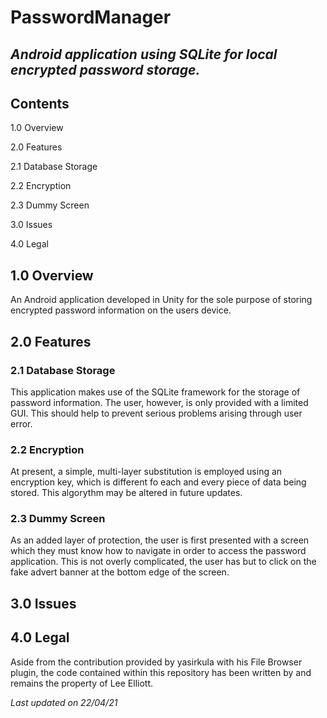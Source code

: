 # PasswordManager
## *Android application using SQLite for local encrypted password storage.*

## Contents
1.0 Overview

2.0 Features

2.1 Database Storage

2.2 Encryption

2.3 Dummy Screen

3.0 Issues

4.0 Legal

## 1.0 Overview
An Android application developed in Unity for the sole purpose of storing encrypted password information on the users device.

## 2.0 Features

### 2.1 Database Storage
This application makes use of the SQLite framework for the storage of password information. The user, however, is only provided with a limited GUI.
This should help to prevent serious problems arising through user error.

### 2.2 Encryption
At present, a simple, multi-layer substitution is employed using an encryption key, which is different fo each and every piece of data being stored.
This algorythm may be altered in future updates.

### 2.3 Dummy Screen
As an added layer of protection, the user is first presented with a screen which they must know how to navigate in order to access the password 
application. This is not overly complicated, the user has but to click on the fake advert banner at the bottom edge of the screen.

## 3.0 Issues


## 4.0 Legal
Aside from the contribution provided by yasirkula with his File Browser plugin, the code contained within this repository has been written 
by and remains the property of Lee Elliott.

*Last updated on 22/04/21*


